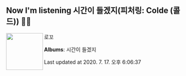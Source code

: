 ## Now I'm listening 시간이 들겠지(피처링: Colde (콜드)) 🎵🎵

[<img align="left" width="100" src="https://lh3.googleusercontent.com/f0vBw7f9CkLrsJpnOn4qjXz9jQsvzusRnyADnUFSlylhEwTa4PKmrewqM30zAg5KvhCudps-vVtrYLpQLg">](https://music.youtube.com/channel/UCJVA-stKCH0IS_C1qIOUjTA)

로꼬

**Albums**: 시간이 들겠지

Last updated at 2020. 7. 17. 오후 6:06:37
